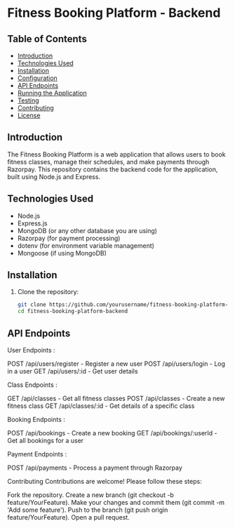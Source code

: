 # Fitness Booking Platform - Backend

## Table of Contents
- [Introduction](#introduction)
- [Technologies Used](#technologies-used)
- [Installation](#installation)
- [Configuration](#configuration)
- [API Endpoints](#api-endpoints)
- [Running the Application](#running-the-application)
- [Testing](#testing)
- [Contributing](#contributing)
- [License](#license)

## Introduction
The Fitness Booking Platform is a web application that allows users to book fitness classes, manage their schedules, and make payments through Razorpay. This repository contains the backend code for the application, built using Node.js and Express.

## Technologies Used
- Node.js
- Express.js
- MongoDB (or any other database you are using)
- Razorpay (for payment processing)
- dotenv (for environment variable management)
- Mongoose (if using MongoDB)

## Installation
1. Clone the repository:
   ```bash
   git clone https://github.com/yourusername/fitness-booking-platform-backend.git
   cd fitness-booking-platform-backend

## API Endpoints
User Endpoints :

POST /api/users/register - Register a new user
POST /api/users/login - Log in a user
GET /api/users/:id - Get user details

Class Endpoints :

GET /api/classes - Get all fitness classes
POST /api/classes - Create a new fitness class
GET /api/classes/:id - Get details of a specific class

Booking Endpoints :

POST /api/bookings - Create a new booking
GET /api/bookings/:userId - Get all bookings for a user

Payment Endpoints :

POST /api/payments - Process a payment through Razorpay



Contributing
Contributions are welcome! Please follow these steps:

Fork the repository.
Create a new branch (git checkout -b feature/YourFeature).
Make your changes and commit them (git commit -m 'Add some feature').
Push to the branch (git push origin feature/YourFeature).
Open a pull request.